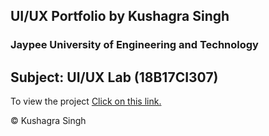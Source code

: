 ## **UI/UX Portfolio by Kushagra Singh**
### **Jaypee University of Engineering and Technology**
## Subject: UI/UX Lab (18B17CI307)

To view the project [Click on this link.](https://https://kushagrasinghx.github.io/uiux_portfolio/)

© Kushagra Singh
